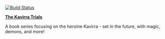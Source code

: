 [![Build Status](https://travis-ci.org/ckreon/shadowlink-site.svg?branch=master)](https://travis-ci.org/ckreon/kavirra-site)

**[The Kavirra Trials](http://thekavirratrials.com)**

A book series focusing on the heroine Kavirra - set in the future, with magic, demons, and more!